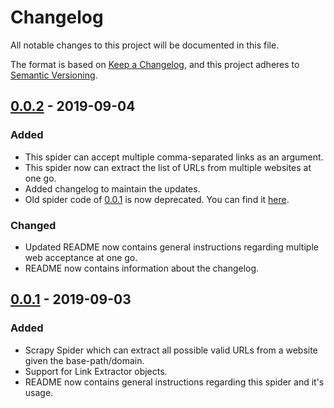 # Changelog

All notable changes to this project will be documented in this file.

The format is based on [Keep a Changelog](https://keepachangelog.com/en/1.0.0/),
and this project adheres to [Semantic Versioning](https://semver.org/spec/v2.0.0.html).

## [0.0.2] - 2019-09-04

### Added

- This spider can accept multiple comma-separated links as an argument.
- This spider now can extract the list of URLs from multiple websites at one go.
- Added changelog to maintain the updates.
- Old spider code of [0.0.1] is now deprecated. You can find it [here](https://github.com/react117/url_extractor/blob/master/url_extractor/spiders/__urlextractor_depricated.py).

### Changed

- Updated README now contains general instructions regarding multiple web acceptance at one go.
- README now contains information about the changelog.

## [0.0.1] - 2019-09-03

### Added

- Scrapy Spider which can extract all possible valid URLs from a website given the base-path/domain.
- Support for Link Extractor objects.
- README now contains general instructions regarding this spider and it's usage.

[0.0.2]: https://github.com/react117/url_extractor/compare/v0.0.1...v0.0.2
[0.0.1]: https://github.com/react117/url_extractor/releases/tag/v0.0.1
